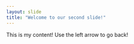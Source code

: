 ```yaml
---
layout: slide
title: "Welcome to our second slide!"
---
```

This is my content!
Use the left arrow to go back!
